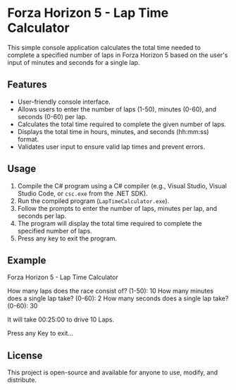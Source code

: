 # Forza Horizon 5 - Lap Time Calculator

This simple console application calculates the total time needed to complete a specified number of laps in Forza Horizon 5 based on the user's input of minutes and seconds for a single lap.

## Features

- User-friendly console interface.
- Allows users to enter the number of laps (1-50), minutes (0-60), and seconds (0-60) per lap.
- Calculates the total time required to complete the given number of laps.
- Displays the total time in hours, minutes, and seconds (hh:mm:ss) format.
- Validates user input to ensure valid lap times and prevent errors.

## Usage

1. Compile the C# program using a C# compiler (e.g., Visual Studio, Visual Studio Code, or `csc.exe` from the .NET SDK).
2. Run the compiled program (`LapTimeCalculator.exe`).
3. Follow the prompts to enter the number of laps, minutes per lap, and seconds per lap.
4. The program will display the total time required to complete the specified number of laps.
5. Press any key to exit the program.

## Example
Forza Horizon 5 - Lap Time Calculator

How many laps does the race consist of? (1-50): 10
How many minutes does a single lap take? (0-60): 2
How many seconds does a single lap take? (0-60): 30

It will take 00:25:00 to drive 10 Laps.

Press any Key to exit...


## License

This project is open-source and available for anyone to use, modify, and distribute.
